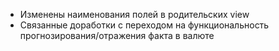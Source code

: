 - Изменены наименования полей в родительских view
- Связанные доработки с переходом на функциональность прогнозирования/отражения факта в валюте
